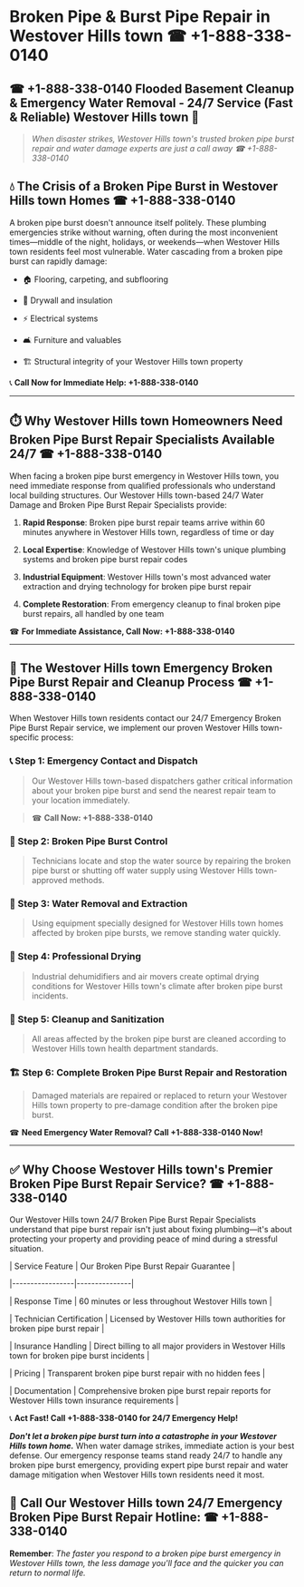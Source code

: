 # Broken Pipe & Burst Pipe Repair in Westover Hills town ☎ +1-888-338-0140  
## ☎ +1-888-338-0140 Flooded Basement Cleanup & Emergency Water Removal - 24/7 Service (Fast & Reliable) Westover Hills town 🚨  

> *When disaster strikes, Westover Hills town's trusted broken pipe burst repair and water damage experts are just a call away ☎ +1-888-338-0140*  

## 💧 The Crisis of a Broken Pipe Burst in Westover Hills town Homes ☎ +1-888-338-0140  

A broken pipe burst doesn't announce itself politely. These plumbing emergencies strike without warning, often during the most inconvenient times—middle of the night, holidays, or weekends—when Westover Hills town residents feel most vulnerable. Water cascading from a broken pipe burst can rapidly damage:  

* 🏠 Flooring, carpeting, and subflooring  
* 🧱 Drywall and insulation  
* ⚡ Electrical systems  
* 🛋️ Furniture and valuables  
* 🏗️ Structural integrity of your Westover Hills town property  

📞 **Call Now for Immediate Help: +1-888-338-0140**  

---  

## ⏱️ Why Westover Hills town Homeowners Need Broken Pipe Burst Repair Specialists Available 24/7 ☎ +1-888-338-0140  

When facing a broken pipe burst emergency in Westover Hills town, you need immediate response from qualified professionals who understand local building structures. Our Westover Hills town-based 24/7 Water Damage and Broken Pipe Burst Repair Specialists provide:  

1. **Rapid Response**: Broken pipe burst repair teams arrive within 60 minutes anywhere in Westover Hills town, regardless of time or day  
2. **Local Expertise**: Knowledge of Westover Hills town's unique plumbing systems and broken pipe burst repair codes  
3. **Industrial Equipment**: Westover Hills town's most advanced water extraction and drying technology for broken pipe burst repair  
4. **Complete Restoration**: From emergency cleanup to final broken pipe burst repairs, all handled by one team  

☎ **For Immediate Assistance, Call Now: +1-888-338-0140**  

---  

## 🔧 The Westover Hills town Emergency Broken Pipe Burst Repair and Cleanup Process ☎ +1-888-338-0140  

When Westover Hills town residents contact our 24/7 Emergency Broken Pipe Burst Repair service, we implement our proven Westover Hills town-specific process:  

### 📞 Step 1: Emergency Contact and Dispatch  
> Our Westover Hills town-based dispatchers gather critical information about your broken pipe burst and send the nearest repair team to your location immediately.  
> ☎ **Call Now: +1-888-338-0140**  

### 🚿 Step 2: Broken Pipe Burst Control  
> Technicians locate and stop the water source by repairing the broken pipe burst or shutting off water supply using Westover Hills town-approved methods.  

### 🌊 Step 3: Water Removal and Extraction  
> Using equipment specially designed for Westover Hills town homes affected by broken pipe bursts, we remove standing water quickly.  

### 💨 Step 4: Professional Drying  
> Industrial dehumidifiers and air movers create optimal drying conditions for Westover Hills town's climate after broken pipe burst incidents.  

### 🧼 Step 5: Cleanup and Sanitization  
> All areas affected by the broken pipe burst are cleaned according to Westover Hills town health department standards.  

### 🏗️ Step 6: Complete Broken Pipe Burst Repair and Restoration  
> Damaged materials are repaired or replaced to return your Westover Hills town property to pre-damage condition after the broken pipe burst.  

☎ **Need Emergency Water Removal? Call +1-888-338-0140 Now!**  

---  

## ✅ Why Choose Westover Hills town's Premier Broken Pipe Burst Repair Service? ☎ +1-888-338-0140  

Our Westover Hills town 24/7 Broken Pipe Burst Repair Specialists understand that pipe burst repair isn't just about fixing plumbing—it's about protecting your property and providing peace of mind during a stressful situation.  

| Service Feature | Our Broken Pipe Burst Repair Guarantee |  
|-----------------|---------------|  
| Response Time | 60 minutes or less throughout Westover Hills town |  
| Technician Certification | Licensed by Westover Hills town authorities for broken pipe burst repair |  
| Insurance Handling | Direct billing to all major providers in Westover Hills town for broken pipe burst incidents |  
| Pricing | Transparent broken pipe burst repair with no hidden fees |  
| Documentation | Comprehensive broken pipe burst repair reports for Westover Hills town insurance requirements |  

📞 **Act Fast! Call +1-888-338-0140 for 24/7 Emergency Help!**  

***Don't let a broken pipe burst turn into a catastrophe in your Westover Hills town home.*** When water damage strikes, immediate action is your best defense. Our emergency response teams stand ready 24/7 to handle any broken pipe burst emergency, providing expert pipe burst repair and water damage mitigation when Westover Hills town residents need it most.  

## 📱 Call Our Westover Hills town 24/7 Emergency Broken Pipe Burst Repair Hotline: ☎ +1-888-338-0140  

**Remember**: *The faster you respond to a broken pipe burst emergency in Westover Hills town, the less damage you'll face and the quicker you can return to normal life.*